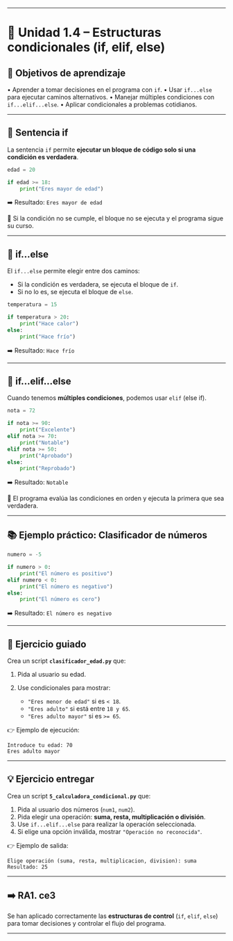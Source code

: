
---

# 🔹 Unidad 1.4 – Estructuras condicionales (if, elif, else)

## 🎯 Objetivos de aprendizaje

• Aprender a tomar decisiones en el programa con `if`.
• Usar `if...else` para ejecutar caminos alternativos.
• Manejar múltiples condiciones con `if...elif...else`.
• Aplicar condicionales a problemas cotidianos.

---

## 🧩 Sentencia if

La sentencia `if` permite **ejecutar un bloque de código solo si una condición es verdadera**.

```python
edad = 20

if edad >= 18:
    print("Eres mayor de edad")
```

➡️ Resultado: `Eres mayor de edad`

📌 Si la condición no se cumple, el bloque no se ejecuta y el programa sigue su curso.

---

## 🔀 if...else

El `if...else` permite elegir entre dos caminos:

* Si la condición es verdadera, se ejecuta el bloque de `if`.
* Si no lo es, se ejecuta el bloque de `else`.

```python
temperatura = 15

if temperatura > 20:
    print("Hace calor")
else:
    print("Hace frío")
```

➡️ Resultado: `Hace frío`

---

## 🔗 if...elif...else

Cuando tenemos **múltiples condiciones**, podemos usar `elif` (else if).

```python
nota = 72

if nota >= 90:
    print("Excelente")
elif nota >= 70:
    print("Notable")
elif nota >= 50:
    print("Aprobado")
else:
    print("Reprobado")
```

➡️ Resultado: `Notable`

📌 El programa evalúa las condiciones en orden y ejecuta la primera que sea verdadera.

---

## 📚 Ejemplo práctico: Clasificador de números

```python
numero = -5

if numero > 0:
    print("El número es positivo")
elif numero < 0:
    print("El número es negativo")
else:
    print("El número es cero")
```

➡️ Resultado: `El número es negativo`

---

## 📝 Ejercicio guiado

Crea un script **`clasificador_edad.py`** que:

1. Pida al usuario su edad.
2. Use condicionales para mostrar:

   * `"Eres menor de edad"` si es `< 18`.
   * `"Eres adulto"` si está entre `18 y 65`.
   * `"Eres adulto mayor"` si es `>= 65`.

👉 Ejemplo de ejecución:

```
Introduce tu edad: 70
Eres adulto mayor
```

---

## 💡 Ejercicio entregar

Crea un script **`5_calculadora_condicional.py`** que:

1. Pida al usuario dos números (`num1`, `num2`).
2. Pida elegir una operación: **suma, resta, multiplicación o división**.
3. Use `if...elif...else` para realizar la operación seleccionada.
4. Si elige una opción inválida, mostrar `"Operación no reconocida"`.

👉 Ejemplo de salida:

```
Elige operación (suma, resta, multiplicacion, division): suma
Resultado: 25
```

---

## ➡️ RA1. ce3

Se han aplicado correctamente las **estructuras de control** (`if`, `elif`, `else`) para tomar decisiones y controlar el flujo del programa.

---
